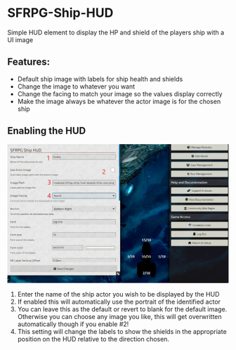 # SFRPG-Ship-HUD
Simple HUD element to display the HP and shield of the players ship with a UI image

## Features:
- Default ship image with labels for ship health and shields
- Change the image to whatever you want
- Change the facing to match your image so the values display correctly
- Make the image always be whatever the actor image is for the chosen ship

## Enabling the HUD

![Ship-HUD-1.png](screenshots%2FShip-HUD-1.png)

1) Enter the name of the ship actor you wish to be displayed by the HUD
2) If enabled this will automatically use the portrait of the identified actor
3) You can leave this as the default or revert to blank for the default image. Otherwise you can choose any image you like, this will get overwritten automatically though if you enable #2!
4) This setting will change the labels to show the shields in the appropriate position on the HUD relative to the direction chosen.
